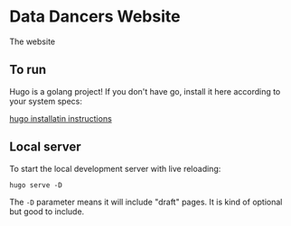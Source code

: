 # Data Dancers Website

The website

## To run

Hugo is a golang project! If you don't have go, install it here according to your system specs:

[hugo installatin instructions](https://gohugo.io/installation/)

## Local server 

To start the local development server with live reloading:

```
hugo serve -D
```

The `-D` parameter means it will include "draft" pages. It is kind of optional but good to include.
